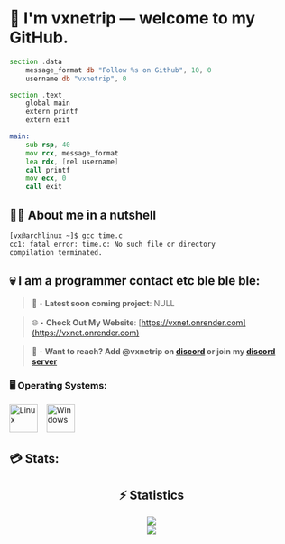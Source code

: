 # 👤 I'm **vxnetrip** — welcome to my GitHub.
```asm
section .data
    message_format db "Follow %s on Github", 10, 0
    username db "vxnetrip", 0

section .text
    global main
    extern printf
    extern exit

main:
    sub rsp, 40
    mov rcx, message_format
    lea rdx, [rel username]
    call printf
    mov ecx, 0
    call exit
```

## 😵‍💫 About me in a nutshell
```bash
[vx@archlinux ~]$ gcc time.c
cc1: fatal error: time.c: No such file or directory
compilation terminated.
```

## 💀 I am a programmer contact etc ble ble ble:

> 📂・**Latest soon coming project**: NULL

> 🌐・**Check Out My Website**: [https://vxnet.onrender.com](https://vxnet.onrender.com)

> 📩・**Want to reach? Add @vxnetrip on [discord](https://discord.com/users/1126449850041511986) or join my [discord server](https://discord.gg/Y6XMxTW5u5)**

### 🖥️ Operating Systems:
<p align="left">
  <img src="https://cdn.jsdelivr.net/gh/devicons/devicon/icons/linux/linux-original.svg" width="50" alt="Linux" />&nbsp;&nbsp;&nbsp;
  <img src="https://cdn.jsdelivr.net/gh/devicons/devicon/icons/windows8/windows8-original.svg" width="50" alt="Windows" />
</p>

## 💳 Stats: 

<div align="center">
    <h2 align="center">⚡ Statistics</h2>
    <div>
        <img src="https://github-readme-stats.vercel.app/api?username=vxnetrip&show_icons=true&bg_color=00000000">
    </div>
    <div>
        <img src="http://github-readme-streak-stats.herokuapp.com?user=vxnetrip&theme=tokyonight_duo&hide_border=true&mode=weekly">
    </div>
</div>
